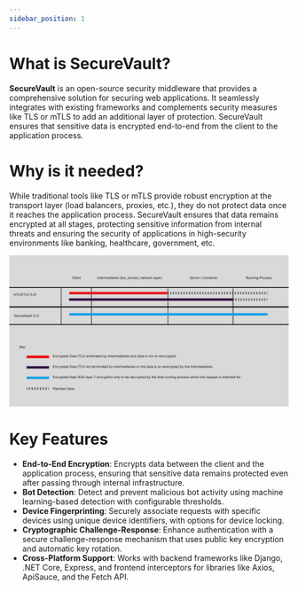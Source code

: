 ```yaml
---
sidebar_position: 1
---
```


# What is SecureVault?

**SecureVault** is an open-source security middleware that provides a comprehensive solution for securing web applications. It seamlessly integrates with existing frameworks and complements security measures like TLS or mTLS to add an additional layer of protection. SecureVault ensures that sensitive data is encrypted end-to-end from the client to the application process.

# Why is it needed?

While traditional tools like TLS or mTLS provide robust encryption at the transport layer (load balancers, proxies, etc.), they do not protect data once it reaches the application process. SecureVault ensures that data remains encrypted at all stages, protecting sensitive information from internal threats and ensuring the security of applications in high-security environments like banking, healthcare, government, etc.

![Picture Shwoing where and how SecureVault operates vs TLS and mTLS](https://raw.githubusercontent.com/Abdoulrasheed/secure-vault/refs/heads/main/secure-vault-doc/static/img/mtls-tls-securevault.png)

# Key Features

- **End-to-End Encryption**: Encrypts data between the client and the application process, ensuring that sensitive data remains protected even after passing through internal infrastructure.
- **Bot Detection**: Detect and prevent malicious bot activity using machine learning-based detection with configurable thresholds.
- **Device Fingerprinting**: Securely associate requests with specific devices using unique device identifiers, with options for device locking.
- **Cryptographic Challenge-Response**: Enhance authentication with a secure challenge-response mechanism that uses public key encryption and automatic key rotation.
- **Cross-Platform Support**: Works with backend frameworks like Django, .NET Core, Express, and frontend interceptors for libraries like Axios, ApiSauce, and the Fetch API.
